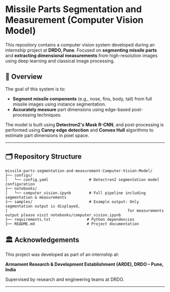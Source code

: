 # Missile Parts Segmentation and Measurement (Computer Vision Model)

This repository contains a computer vision system developed during an internship project at **DRDO, Pune**. Focused on **segmenting missile parts** and **extracting dimensional measurements** from high-resolution images using deep learning and classical image processing.

## 🧠 Overview

The goal of this system is to:
- **Segment missile components** (e.g., nose, fins, body, tail) from full missile images using instance segmentation.
- **Accurately measure** part dimensions using edge-based post-processing techniques.

The model is built using **Detectron2's Mask R-CNN**, and post-processing is performed using **Canny edge detection** and **Convex Hull** algorithms to estimate part dimensions in pixel space.

---

## 🗂️ Repository Structure

```
missile-parts-segmentation-and-measurement-Computer-Vision-Model/
├── configs/
│   └── config.yaml                  # Detectron2 segmentation model configuration
├── notebooks/
│   └── computer_vision.ipynb        # Full pipeline including segmentation & measurements
├── samples/                         # Example output: Only segmentation output is displayed,
|                                                     for measurements output please visit notebooks/computer_vision.ipynb
├── requirements.txt                # Python dependencies
├── README.md                       # Project documentation
```


## 🏛️ Acknowledgements

This project was developed as part of an internship at:

**Armament Research & Development Establishment (ARDE), DRDO – Pune, India**

Supervised by research and engineering teams at DRDO.

---
